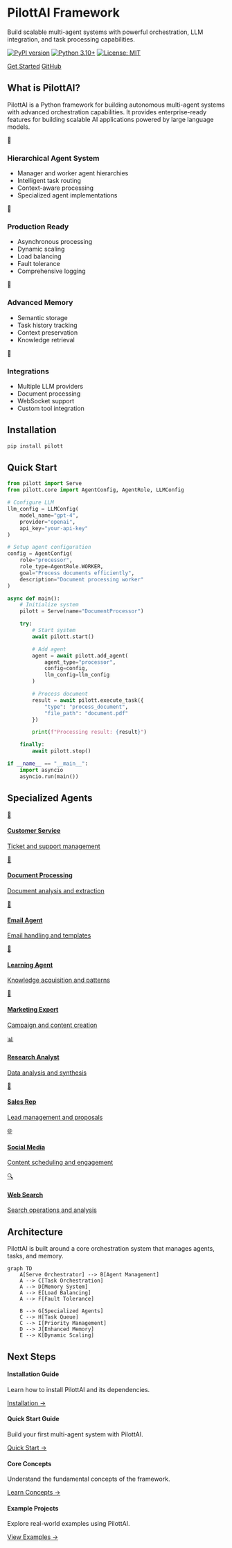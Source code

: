 # PilottAI Framework

Build scalable multi-agent systems with powerful orchestration, LLM integration, and task processing capabilities.

[![PyPI version](https://badge.fury.io/py/pilott.svg)](https://badge.fury.io/py/pilott)
[![Python 3.10+](https://img.shields.io/badge/python-3.10+-blue.svg)](https://www.python.org/downloads/)
[![License: MIT](https://img.shields.io/badge/License-MIT-yellow.svg)](https://opensource.org/licenses/MIT)

<div class="cta-buttons">
<a href="getting-started/installation/" class="md-button md-button--primary">Get Started</a>
<a href="https://github.com/anuj0456/pilottai" class="md-button">GitHub</a>
</div>

## What is PilottAI?

PilottAI is a Python framework for building autonomous multi-agent systems with advanced orchestration capabilities. It provides enterprise-ready features for building scalable AI applications powered by large language models.

<div class="home-grid">
<div class="home-card">
<div class="home-card-icon">🤖</div>
<h3>Hierarchical Agent System</h3>
<ul class="feature-list">
<li>Manager and worker agent hierarchies</li>
<li>Intelligent task routing</li>
<li>Context-aware processing</li>
<li>Specialized agent implementations</li>
</ul>
</div>

<div class="home-card">
<div class="home-card-icon">🚀</div>
<h3>Production Ready</h3>
<ul class="feature-list">
<li>Asynchronous processing</li>
<li>Dynamic scaling</li>
<li>Load balancing</li>
<li>Fault tolerance</li>
<li>Comprehensive logging</li>
</ul>
</div>

<div class="home-card">
<div class="home-card-icon">🧠</div>
<h3>Advanced Memory</h3>
<ul class="feature-list">
<li>Semantic storage</li>
<li>Task history tracking</li>
<li>Context preservation</li>
<li>Knowledge retrieval</li>
</ul>
</div>

<div class="home-card">
<div class="home-card-icon">🔌</div>
<h3>Integrations</h3>
<ul class="feature-list">
<li>Multiple LLM providers</li>
<li>Document processing</li>
<li>WebSocket support</li>
<li>Custom tool integration</li>
</ul>
</div>
</div>

## Installation

```bash
pip install pilott
```

## Quick Start

```python
from pilott import Serve
from pilott.core import AgentConfig, AgentRole, LLMConfig

# Configure LLM
llm_config = LLMConfig(
    model_name="gpt-4",
    provider="openai",
    api_key="your-api-key"
)

# Setup agent configuration
config = AgentConfig(
    role="processor",
    role_type=AgentRole.WORKER,
    goal="Process documents efficiently",
    description="Document processing worker"
)

async def main():
    # Initialize system
    pilott = Serve(name="DocumentProcessor")

    try:
        # Start system
        await pilott.start()

        # Add agent
        agent = await pilott.add_agent(
            agent_type="processor",
            config=config,
            llm_config=llm_config
        )

        # Process document
        result = await pilott.execute_task({
            "type": "process_document",
            "file_path": "document.pdf"
        })

        print(f"Processing result: {result}")

    finally:
        await pilott.stop()

if __name__ == "__main__":
    import asyncio
    asyncio.run(main())
```

## Specialized Agents

<div class="agent-grid">
<a href="core/agents/customer-service/" class="agent-card">
<div class="agent-card-icon">🎫</div>
<h4>Customer Service</h4>
<p>Ticket and support management</p>
</a>

<a href="core/agents/document-processing/" class="agent-card">
<div class="agent-card-icon">📄</div>
<h4>Document Processing</h4>
<p>Document analysis and extraction</p>
</a>

<a href="core/agents/email-agent/" class="agent-card">
<div class="agent-card-icon">📧</div>
<h4>Email Agent</h4>
<p>Email handling and templates</p>
</a>

<a href="core/agents/learning-agent/" class="agent-card">
<div class="agent-card-icon">🧠</div>
<h4>Learning Agent</h4>
<p>Knowledge acquisition and patterns</p>
</a>

<a href="core/agents/marketing-expert/" class="agent-card">
<div class="agent-card-icon">📢</div>
<h4>Marketing Expert</h4>
<p>Campaign and content creation</p>
</a>

<a href="core/agents/research-analyst/" class="agent-card">
<div class="agent-card-icon">📊</div>
<h4>Research Analyst</h4>
<p>Data analysis and synthesis</p>
</a>

<a href="core/agents/sales-rep/" class="agent-card">
<div class="agent-card-icon">💼</div>
<h4>Sales Rep</h4>
<p>Lead management and proposals</p>
</a>

<a href="core/agents/social-media-agent/" class="agent-card">
<div class="agent-card-icon">🌐</div>
<h4>Social Media</h4>
<p>Content scheduling and engagement</p>
</a>

<a href="core/agents/web-search/" class="agent-card">
<div class="agent-card-icon">🔍</div>
<h4>Web Search</h4>
<p>Search operations and analysis</p>
</a>
</div>

## Architecture

PilottAI is built around a core orchestration system that manages agents, tasks, and memory.

```mermaid
graph TD
    A[Serve Orchestrator] --> B[Agent Management]
    A --> C[Task Orchestration]
    A --> D[Memory System]
    A --> E[Load Balancing]
    A --> F[Fault Tolerance]

    B --> G[Specialized Agents]
    C --> H[Task Queue]
    C --> I[Priority Management]
    D --> J[Enhanced Memory]
    E --> K[Dynamic Scaling]
```

## Next Steps

<div class="next-steps">
<div class="next-step-card">
<h4>Installation Guide</h4>
<p>Learn how to install PilottAI and its dependencies.</p>
<a href="getting-started/installation/">Installation →</a>
</div>

<div class="next-step-card">
<h4>Quick Start Guide</h4>
<p>Build your first multi-agent system with PilottAI.</p>
<a href="getting-started/quickstart/">Quick Start →</a>
</div>

<div class="next-step-card">
<h4>Core Concepts</h4>
<p>Understand the fundamental concepts of the framework.</p>
<a href="getting-started/concepts/">Learn Concepts →</a>
</div>

<div class="next-step-card">
<h4>Example Projects</h4>
<p>Explore real-world examples using PilottAI.</p>
<a href="examples/basic/">View Examples →</a>
</div>
</div>

